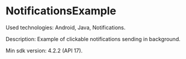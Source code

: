 # NotificationsExample

Used technologies: Android, Java, Notifications.

Description: Example of clickable notifications sending in background.

Min sdk version: 4.2.2 (API 17).
